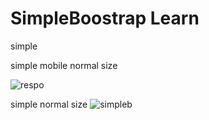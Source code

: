 
# SimpleBoostrap Learn
simple 

simple mobile normal size

![respo](https://user-images.githubusercontent.com/66582514/202477893-dcd22ba8-b322-4e25-824b-096bf81559ef.png)

simple normal size
![simpleb](https://user-images.githubusercontent.com/66582514/202477385-1c84631d-778e-4aee-80bb-9f89f17dff55.png)
